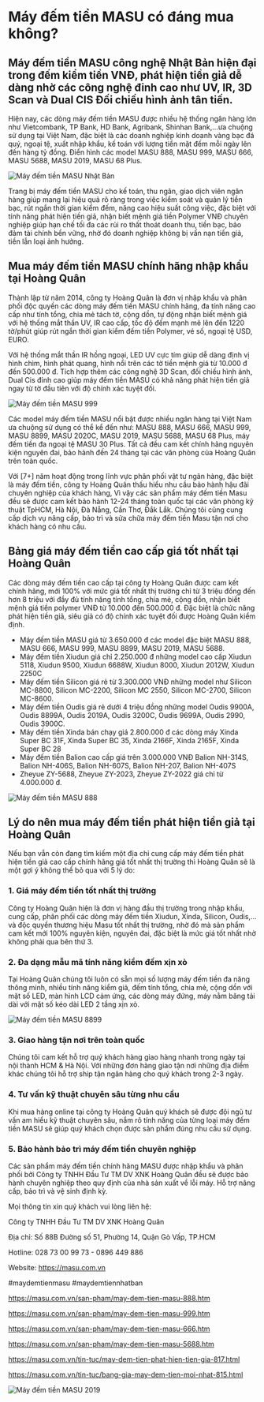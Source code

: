 # Máy đếm tiền MASU có đáng mua không?

## Máy đếm tiền MASU công nghệ Nhật Bản hiện đại trong đếm kiểm tiền VNĐ, phát hiện tiền giả dễ dàng nhờ các công nghệ đỉnh cao như UV, IR, 3D Scan và Dual CIS Đối chiếu hình ảnh tân tiến.

Hiện nay, các dòng máy đếm tiền MASU được nhiều hệ thống ngân hàng lớn như Vietcombank, TP Bank, HD Bank, Agribank, Shinhan Bank,…ưa chuộng sử dụng tại Việt Nam, đặc biệt là các doanh nghiệp kinh doanh vàng bạc đá quý, ngoại tệ, xuất nhập khẩu, kế toán với lượng tiền mặt đếm mỗi ngày lên đến hàng tỷ đồng. Điển hình các model MASU 888, MASU 999, MASU 666, MASU 5688, MASU 2019, MASU 68 Plus.

![Máy đếm tiền MASU Nhật Bản](https://github.com/maydemtien1/may-dem-tien-masu/assets/146692188/3c1d822e-2ab2-48c5-b68b-fd8bd379db97)

Trang bị máy đếm tiền MASU cho kế toán, thu ngân, giao dịch viên ngân hàng giúp mang lại hiệu quả rõ ràng trong việc kiểm soát và quản lý tiền bạc, rút ngắn thời gian kiểm đếm, năng cao hiệu suất công việc, đặc biệt với tính năng phát hiện tiền giả, nhận biết mệnh giá tiền Polymer VNĐ chuyên nghiệp giúp hạn chế tối đa các rủi ro thất thoát doanh thu, tiền bạc, bảo đảm tài chính bền vững, nhờ đó doanh nghiệp không bị vấn nạn tiền giả, tiền lẫn loại ảnh hưởng.

## Mua máy đếm tiền MASU chính hãng nhập khẩu tại Hoàng Quân

Thành lập từ năm 2014, công ty Hoàng Quân là đơn vị nhập khẩu và phân phối độc quyền các dòng máy đếm tiền MASU chính hãng, đa tính năng cao cấp như tính tổng, chia mẻ tách tờ, cộng dồn, tự động nhận biết mệnh giá với hệ thống mắt thần UV, IR cao cấp, tốc độ đếm mạnh mẽ lên đến 1220 tờ/phút giúp rút ngắn thời gian kiểm đếm tiền Polymer, vé số, ngoại tệ USD, EURO.

Với hệ thống mắt thần IR hồng ngoại, LED UV cực tím giúp dễ dàng định vị hình chìm, hình phát quang, hình nổi trên các tờ tiền mệnh giá từ 10.000 đ đến 500.000 đ. Tích hợp thêm các công nghệ 3D Scan, đối chiếu hình ảnh, Dual Cis đỉnh cao giúp máy đếm tiền MASU có khả năng phát hiện tiền giả ngay từ tờ đầu tiên với độ chính xác tuyệt đối.

![Máy đếm tiền MASU 999](https://github.com/maydemtien1/may-dem-tien-masu/assets/146692188/f2683345-7170-402e-bfe7-928df63c690d)

Các model máy đếm tiền MASU nổi bật được nhiều ngân hàng tại Việt Nam ưa chuộng sử dụng có thể kể đến như: MASU 888, MASU 666, MASU 999, MASU 8899, MASU 2020C, MASU 2019, MASU 5688, MASU 68 Plus, máy đếm tiền đa ngoại tệ MASU 30 Plus. Tất cả đều cam kết chính hãng nguyên kiện nguyên đai, bảo hành đến 24 tháng tại các văn phòng của Hoàng Quân trên toàn quốc.

Với [7+] năm hoạt động trong lĩnh vực phân phối vật tư ngân hàng, đặc biệt là máy đếm tiền, công ty Hoàng Quân thấu hiểu nhu cầu bảo hành hậu đãi chuyên nghiệp của khách hàng, Vì vậy các sản phẩm máy đếm tiền Masu đều sẽ được cam kết bảo hành 12-24 tháng toàn quốc tại các văn phòng kỹ thuật TpHCM, Hà Nội, Đà Nẵng, Cần Thơ, Đắk Lắk. Chúng tôi cũng cung cấp dịch vụ nâng cấp, bảo trì và sửa chữa máy đếm tiền Masu tận nơi cho khách hàng có nhu cầu.

## Bảng giá máy đếm tiền cao cấp giá tốt nhất tại Hoàng Quân

Các dòng máy đếm tiền cao cấp tại công ty Hoàng Quân được cam kết chính hãng, mới 100% với mức giá tốt nhất thị trường chỉ từ 3 triệu đồng đến hơn 8 triệu với đầy đủ tính năng tính tổng, chia mẻ, cộng dồn, nhận biết mệnh giá tiền polymer VNĐ từ 10.000 đến 500.000 đ. Đặc biệt là chức năng phát hiện tiền giả, siêu giả có độ chính xác tuyệt đối được Hoàng Quân kiểm định.

- Máy đếm tiền MASU giá từ 3.650.000 đ các model đặc biệt MASU 888, MASU 666, MASU 999, MASU 8899, MASU 2019, MASU 5688.
- Máy đếm tiền Xiudun giá chỉ 2.250.000 đ những model cao cấp Xiudun 5118, Xiudun 9500, Xiudun 6688W, Xiudun 8000, Xiudun 2012W, Xiudun 2250C
- Máy đếm tiền Silicon giá rẻ từ 3.300.000 VNĐ những model như Silicon MC-8800, Silicon MC-2200, Silicon MC 2550, Silicon MC-2700, Silicon MC-8600.
- Máy đếm tiền Oudis giá rẻ dưới 4 triệu đồng những model Oudis 9900A, Oudis 8899A, Oudis 2019A, Oudis 3200C, Oudis 9699A, Oudis 2990, Oudis 3900C.
- Máy đếm tiền Xinda bán chạy giá 2.800.000 đ các dòng máy Xinda Super BC 31F, Xinda Super BC 35, Xinda 2166F, Xinda 2165F, Xinda Super BC 28
- Máy đếm tiền Balion cao cấp giá trên 3.000.000 VNĐ Balion NH-314S, Balion NH-406S, Balion NH-607S, Balion NH-207, Balion NH-407S
- Zheyue ZY-5688, Zheyue ZY-2023, Zheyue ZY-2022 giá chỉ từ 4.000.000 đ.

![Máy đếm tiền MASU 888](https://github.com/maydemtien1/may-dem-tien-masu/assets/146692188/45c7c6a6-5178-4657-ad3d-dc5d36b10fde)

## Lý do nên mua máy đếm tiền phát hiện tiền giả tại Hoàng Quân

Nếu bạn vẫn còn đang tìm kiếm một địa chỉ cung cấp máy đếm tiền phát hiện tiền giả cao cấp chính hãng giá tốt nhất thị trường thì Hoàng Quân sẽ là một gợi ý không thể bỏ qua với 5 lý do:

### 1. Giá máy đếm tiền tốt nhất thị trường

Công ty Hoàng Quân hiện là đơn vị hàng đầu thị trường trong nhập khẩu, cung cấp, phân phối các dòng máy đếm tiền Xiudun, Xinda, Silicon, Oudis,…và độc quyền thương hiệu Masu tốt nhất thị trường, nhờ đó mà sản phẩm cam kết mới 100% nguyên kiện, nguyên đai, đặc biệt là mức giá tốt nhất nhờ không phải qua bên thứ 3.

### 2. Đa dạng mẫu mã tính năng kiểm đếm xịn xò

Tại Hoàng Quân chúng tôi luôn có sẵn mọi số lượng máy đếm tiền đa năng thông minh, nhiều tính năng kiểm giả, đếm tính tổng, chia mẻ, cộng dồn với mặt số LED, màn hình LCD cảm ứng, các dòng máy đứng, máy nằm băng tải dài với mặt số kéo dài LED 2 tầng xịn xò.

![Máy đếm tiền MASU 8899](https://github.com/maydemtien1/may-dem-tien-masu/assets/146692188/8726c808-c46e-45dc-ab74-b8958761b941)

### 3. Giao hàng tận nơi trên toàn quốc

Chúng tôi cam kết hỗ trợ quý khách hàng giao hàng nhanh trong ngày tại nội thành HCM & Hà Nội. Với những đơn hàng giao tận nơi những địa điểm khác chúng tôi hỗ trợ ship tận ngân hàng cho quý khách trong 2-3 ngày.

### 4. Tư vấn kỹ thuật chuyên sâu từng nhu cầu

Khi mua hàng online tại công ty Hoàng Quân quý khách sẽ được đội ngũ tư vấn am hiểu kỹ thuật chuyên sâu, nắm rõ tính năng của từng loại máy đếm tiền MASU sẽ giúp quý khách chọn được sản phẩm đúng nhu cầu sử dụng.

### 5. Bảo hành bảo trì máy đếm tiền chuyên nghiệp

Các sản phẩm máy đếm tiền chính hãng MASU được nhập khẩu và phân phối bởi Công ty TNHH Đầu Tư TM DV XNK Hoàng Quân đều sẽ được bảo hành chuyên nghiệp theo quy định của nhà sản xuất về lỗi máy. Hỗ trợ nâng cấp, bảo trì và vệ sinh định kỳ.

Mọi thông tin xin quý khách vui lòng liên hệ:

Công ty TNHH Đầu Tư TM DV XNK Hoàng Quân

Địa chỉ: Số 88B Đường số 51, Phường 14, Quận Gò Vấp, TP.HCM

Hotline: 028 73 00 99 73 - 0896 449 886

Website: https://masu.com.vn

#maydemtienmasu #maydemtiennhatban

https://masu.com.vn/san-pham/may-dem-tien-masu-888.htm

https://masu.com.vn/san-pham/may-dem-tien-masu-999.htm

https://masu.com.vn/san-pham/may-dem-tien-masu-666.htm

https://masu.com.vn/san-pham/may-dem-tien-masu-5688.htm

https://masu.com.vn/tin-tuc/may-dem-tien-phat-hien-tien-gia-817.html

https://masu.com.vn/tin-tuc/bang-gia-may-dem-tien-moi-nhat-815.html

![Máy đếm tiền MASU 2019](https://github.com/maydemtien1/may-dem-tien-masu/assets/146692188/02f9d5f6-1934-416c-bd25-e7c09298476e)

